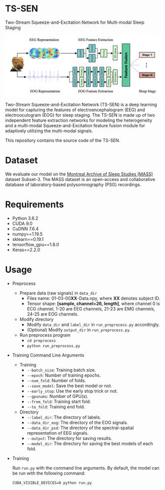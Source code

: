 # TS-SEN

Two-Stream Squeeze-and-Excitation Network for Multi-modal Sleep Staging

![model](./README.assets/model.png)

Two-Stream Squeeze-and-Excitation Network (TS-SEN) is a deep learning model for capturing the features of electroencephalogram (EEG) and electrooculogram (EOG) for sleep staging. The TS-SEN is made up of two independent feature extraction networks for modeling the heterogeneity and a multi-modal Squeeze-and-Excitation feature fusion module for adaptively utilizing the multi-modal signals.

This repository contains the source code of the TS-SEN.

# Dataset

We evaluate our model on the [Montreal Archive of Sleep Studies (MASS) ](http://massdb.herokuapp.com/en/)dataset Subset-3. The MASS dataset is an open-access and collaborative database of laboratory-based polysomnography (PSG) recordings. 

# Requirements

- Python 3.6.2
- CUDA 9.0
- CuDNN 7.6.4
- numpy==1.19.5
- sklearn==0.19.1
- tensorflow_gpu==1.8.0
- Keras==2.2.0

# Usage

- Preprocess

  - Prepare data (raw signals) in `data_dir`
    - Files name: 01-03-00**XX**-Data.npy, where **XX** denotes subject ID.
    - Tensor shape: **[sample, channel=26, length]**, where channel 0 is ECG channel, 1-20 are EEG channels, 21-23 are EMG channels, 24-25 are EOG channels.
  - Modify directory
    - Modify `data_dir` and `label_dir`  in `run_preprocess.py` accordingly.
    - (Optional) Modify `output_dir` in  `run_preprocess.py`.
  - Run preprocess program
    - `cd preprocess`
    - `python run_preprocess.py`

- Training Command Line Arguments

  - Training
    - `--batch_size`: Training batch size.
    - `--epoch`: Number of training epochs.
    - `--num_fold`: Number of folds.
    - `--save_model`: Save the best model or not.
    - `--early_stop`: Use the early stop trick or not.
    - `--gpunums`: Number of GPU(s).
    - `--from_fold`: Training start fold.
    - `--to_fold`: Training end fold.
  - Directory 
    - `--label_dir`: The directory of labels.
    - `--data_dir_eog`: The directory of the EOG signals.
    - `--data_dir_psd`: The directory of the spectral-spatial representation of EEG signals.
    - `--output`:  The directory for saving results.
    - `--model_dir`: The directory for saving the best models of each fold.

- Training

  Run `run.py` with the command line arguments. By default, the model can be run with the following command:

  ```
  CUDA_VISIBLE_DEVICES=0 python run.py
  ```
